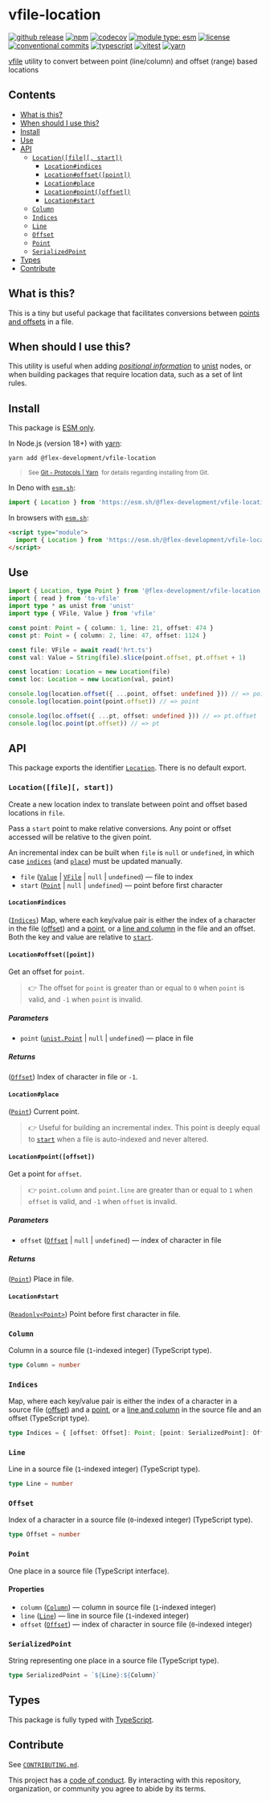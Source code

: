 # vfile-location

[![github release](https://img.shields.io/github/v/release/flex-development/vfile-location.svg?include_prereleases&sort=semver)](https://github.com/flex-development/vfile-location/releases/latest)
[![npm](https://img.shields.io/npm/v/@flex-development/vfile-location.svg)](https://npmjs.com/package/@flex-development/vfile-location)
[![codecov](https://codecov.io/gh/flex-development/vfile-location/graph/badge.svg?token=81iuGRII5a)](https://codecov.io/gh/flex-development/vfile-location)
[![module type: esm](https://img.shields.io/badge/module%20type-esm-brightgreen)](https://github.com/voxpelli/badges-cjs-esm)
[![license](https://img.shields.io/github/license/flex-development/vfile-location.svg)](LICENSE.md)
[![conventional commits](https://img.shields.io/badge/-conventional%20commits-fe5196?logo=conventional-commits&logoColor=ffffff)](https://conventionalcommits.org/)
[![typescript](https://img.shields.io/badge/-typescript-3178c6?logo=typescript&logoColor=ffffff)](https://typescriptlang.org/)
[![vitest](https://img.shields.io/badge/-vitest-6e9f18?style=flat&logo=vitest&logoColor=ffffff)](https://vitest.dev/)
[![yarn](https://img.shields.io/badge/-yarn-2c8ebb?style=flat&logo=yarn&logoColor=ffffff)](https://yarnpkg.com/)

[vfile][vfile] utility to convert between point (line/column) and offset (range) based locations

## Contents

- [What is this?](#what-is-this)
- [When should I use this?](#when-should-i-use-this)
- [Install](#install)
- [Use](#use)
- [API](#api)
  - [`Location([file][, start])`](#locationfile-start)
    - [`Location#indices`](#locationindices)
    - [`Location#offset([point])`](#locationoffsetpoint)
    - [`Location#place`](#locationplace)
    - [`Location#point([offset])`](#locationpointoffset)
    - [`Location#start`](#locationstart)
  - [`Column`](#column)
  - [`Indices`](#indices)
  - [`Line`](#line)
  - [`Offset`](#offset)
  - [`Point`](#point)
  - [`SerializedPoint`](#serializedpoint)
- [Types](#types)
- [Contribute](#contribute)

## What is this?

This is a tiny but useful package that facilitates conversions between [points and offsets][point] in a file.

## When should I use this?

This utility is useful when adding [*positional information*][positional-information] to [unist][unist] nodes, or when
building packages that require location data, such as a set of lint rules.

## Install

This package is [ESM only][esm].

In Node.js (version 18+) with [yarn][yarn]:

```sh
yarn add @flex-development/vfile-location
```

<blockquote>
  <small>
    See <a href='https://yarnpkg.com/protocol/git'>Git - Protocols | Yarn</a>
    &nbsp;for details regarding installing from Git.
  </small>
</blockquote>

In Deno with [`esm.sh`][esmsh]:

```ts
import { Location } from 'https://esm.sh/@flex-development/vfile-location'
```

In browsers with [`esm.sh`][esmsh]:

```html
<script type="module">
  import { Location } from 'https://esm.sh/@flex-development/vfile-location'
</script>
```

## Use

```ts
import { Location, type Point } from '@flex-development/vfile-location'
import { read } from 'to-vfile'
import type * as unist from 'unist'
import type { VFile, Value } from 'vfile'

const point: Point = { column: 1, line: 21, offset: 474 }
const pt: Point = { column: 2, line: 47, offset: 1124 }

const file: VFile = await read('hrt.ts')
const val: Value = String(file).slice(point.offset, pt.offset + 1)

const location: Location = new Location(file)
const loc: Location = new Location(val, point)

console.log(location.offset({ ...point, offset: undefined })) // => point.offset
console.log(location.point(point.offset)) // => point

console.log(loc.offset({ ...pt, offset: undefined })) // => pt.offset
console.log(loc.point(pt.offset)) // => pt
```

## API

This package exports the identifier [`Location`](#locationfile-start). There is no default export.

### `Location([file][, start])`

Create a new location index to translate between point and offset based locations in `file`.

Pass a `start` point to make relative conversions. Any point or offset accessed will be relative to the given point.

An incremental index can be built when `file` is `null` or `undefined`, in which case [`indices`](#locationindices) (and
[`place`](#locationplace)) must be updated manually.

- `file` ([`Value`][vfile-value] | [`VFile`][vfile-api] | `null` | `undefined`) &mdash; file to index
- `start` ([`Point`](#point) | `null` | `undefined`) &mdash; point before first character

#### `Location#indices`

([`Indices`](#indices))
Map, where each key/value pair is either the index of a character in the file ([offset](#offset)) and a [point](#point),
or a [line and column](#serializedpoint) in the file and an offset.
Both the key and value are relative to [`start`](#locationstart).

#### `Location#offset([point])`

Get an offset for `point`.

> 👉 The offset for `point` is greater than or equal to `0` when `point` is valid, and `-1` when `point` is invalid.

##### Parameters

- `point` ([`unist.Point`][point] | `null` | `undefined`) &mdash; place in file

##### Returns

([`Offset`](#offset)) Index of character in file or `-1`.

#### `Location#place`

([`Point`](#point))
Current point.

> 👉 Useful for building an incremental index. This point is deeply equal to [`start`](#locationstart) when a file is
> auto-indexed and never altered.

#### `Location#point([offset])`

Get a point for `offset`.

> 👉 `point.column` and `point.line` are greater than or equal to `1` when `offset` is valid, and `-1` when `offset` is
> invalid.

##### Parameters

- `offset` ([`Offset`](#offset) | `null` | `undefined`) &mdash; index of character in file

##### Returns

([`Point`](#point)) Place in file.

#### `Location#start`

([`Readonly<Point>`](#point))
Point before first character in file.

### `Column`

Column in a source file (`1`-indexed integer) (TypeScript type).

```ts
type Column = number
```

### `Indices`

Map, where each key/value pair is either the index of a character in a source file ([offset](#offset)) and a
[point](#point), or a [line and column](#serializedpoint) in the source file and an offset (TypeScript type).

```ts
type Indices = { [offset: Offset]: Point; [point: SerializedPoint]: Offset }
```

### `Line`

Line in a source file (`1`-indexed integer) (TypeScript type).

```ts
type Line = number
```

### `Offset`

Index of a character in a source file (`0`-indexed integer) (TypeScript type).

```ts
type Offset = number
```

### `Point`

One place in a source file (TypeScript interface).

#### Properties

- `column` ([`Column`](#column)) &mdash; column in source file (`1`-indexed integer)
- `line` ([`Line`](#line)) &mdash; line in source file (`1`-indexed integer)
- `offset` ([`Offset`](#offset)) &mdash; index of character in source file (`0`-indexed integer)

### `SerializedPoint`

String representing one place in a source file (TypeScript type).

```ts
type SerializedPoint = `${Line}:${Column}`
```

## Types

This package is fully typed with [TypeScript][typescript].

## Contribute

See [`CONTRIBUTING.md`](CONTRIBUTING.md).

This project has a [code of conduct](CODE_OF_CONDUCT.md). By interacting with this repository, organization, or
community you agree to abide by its terms.

[esm]: https://gist.github.com/sindresorhus/a39789f98801d908bbc7ff3ecc99d99c
[esmsh]: https://esm.sh/
[point]: https://github.com/syntax-tree/unist#point
[positional-information]: https://github.com/syntax-tree/unist#positional-information
[typescript]: https://www.typescriptlang.org
[unist]: https://github.com/syntax-tree/unist
[vfile]: https://github.com/vfile/vfile
[vfile-api]: https://github.com/vfile/vfile#vfileoptions
[vfile-value]: https://github.com/vfile/vfile#value
[yarn]: https://yarnpkg.com
